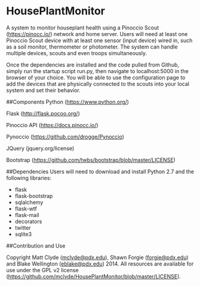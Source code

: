 HousePlantMonitor
=================
A system to monitor houseplant health using a Pinoccio Scout (https://pinocc.io/) network and home server. Users will need at least one Pinoccio Scout device with at least one sensor (input device) wired in, such as a soil monitor, thermometer or photometer. The system can handle multiple devices, scouts and even troops simultaneously.

Once the dependencies are installed and the code pulled from Github, simply run the startup script run.py, then navigate to localhost:5000 in the browser of your choice. You will be able to use the configuration page to add the devices that are physically connected to the scouts into your local system and set their behavior.

##Components
Python (https://www.python.org/)

Flask (http://flask.pocoo.org/)

Pinoccio API (https://docs.pinocc.io/)

Pynoccio (https://github.com/drogge/Pynoccio)

JQuery (jquery.org/license)

Bootstrap (https://github.com/twbs/bootstrap/blob/master/LICENSE)

##Dependencies
Users will need to download and install Python 2.7 and the following libraries:
* flask
* flask-bootstrap
* sqlalchemy
* flask-wtf
* flask-mail
* decorators
* twitter
* sqlite3

##Contribution and Use

Copyright Matt Clyde (mclyde@pdx.edu), Shawn Forgie (forgie@pdx.edu) and Blake Wellington (eblake@pdx.edu) 2014. All resources are available for use under the GPL v2 license (https://github.com/mclyde/HousePlantMonitor/blob/master/LICENSE).
